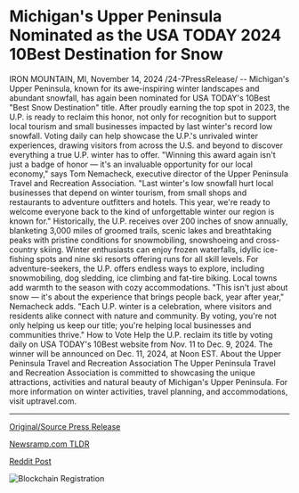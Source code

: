 # Michigan's Upper Peninsula Nominated as the USA TODAY 2024 10Best Destination for Snow

IRON MOUNTAIN, MI, November 14, 2024 /24-7PressRelease/ -- Michigan's Upper Peninsula, known for its awe-inspiring winter landscapes and abundant snowfall, has again been nominated for USA TODAY's 10Best "Best Snow Destination" title. After proudly earning the top spot in 2023, the U.P. is ready to reclaim this honor, not only for recognition but to support local tourism and small businesses impacted by last winter's record low snowfall. Voting daily can help showcase the U.P.'s unrivaled winter experiences, drawing visitors from across the U.S. and beyond to discover everything a true U.P. winter has to offer.  "Winning this award again isn't just a badge of honor — it's an invaluable opportunity for our local economy," says Tom Nemacheck, executive director of the Upper Peninsula Travel and Recreation Association. "Last winter's low snowfall hurt local businesses that depend on winter tourism, from small shops and restaurants to adventure outfitters and hotels. This year, we're ready to welcome everyone back to the kind of unforgettable winter our region is known for."  Historically, the U.P. receives over 200 inches of snow annually, blanketing 3,000 miles of groomed trails, scenic lakes and breathtaking peaks with pristine conditions for snowmobiling, snowshoeing and cross-country skiing. Winter enthusiasts can enjoy frozen waterfalls, idyllic ice-fishing spots and nine ski resorts offering runs for all skill levels. For adventure-seekers, the U.P. offers endless ways to explore, including snowmobiling, dog sledding, ice climbing and fat-tire biking. Local towns add warmth to the season with cozy accommodations.  "This isn't just about snow — it's about the experience that brings people back, year after year," Nemacheck adds. "Each U.P. winter is a celebration, where visitors and residents alike connect with nature and community. By voting, you're not only helping us keep our title; you're helping local businesses and communities thrive."  How to Vote Help the U.P. reclaim its title by voting daily on USA TODAY's 10Best website from Nov. 11 to Dec. 9, 2024. The winner will be announced on Dec. 11, 2024, at Noon EST.  About the Upper Peninsula Travel and Recreation Association The Upper Peninsula Travel and Recreation Association is committed to showcasing the unique attractions, activities and natural beauty of Michigan's Upper Peninsula. For more information on winter activities, travel planning, and accommodations, visit uptravel.com. 

---

[Original/Source Press Release](https://www.24-7pressrelease.com/press-release/516182/michigans-upper-peninsula-nominated-as-the-usa-today-2024-10best-destination-for-snow)
                    

[Newsramp.com TLDR](https://newsramp.com/curated-news/michigan-s-upper-peninsula-nominated-for-usa-today-s-10best-best-snow-destination-title/a8057f9c80e9578145d7657e9e7e47f0) 

 



[Reddit Post](https://www.reddit.com/r/TravelAndLeisureNews/comments/1gr06je/michigans_upper_peninsula_nominated_for_usa/) 



![Blockchain Registration](https://cdn.newsramp.app/24-7PressRelease/qrcode/2411/14/echoqVSb.webp)